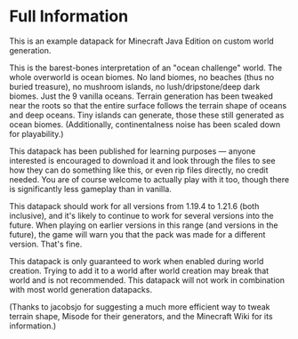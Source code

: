 # Full Information

This is an example datapack for Minecraft Java Edition on custom world generation.

This is the barest-bones interpretation of an "ocean challenge" world. The whole overworld is ocean biomes. No land biomes, no beaches (thus no buried treasure), no mushroom islands, no lush/dripstone/deep dark biomes. Just the 9 vanilla oceans. Terrain generation has been tweaked near the roots so that the entire surface follows the terrain shape of oceans and deep oceans. Tiny islands can generate, those these still generated as ocean biomes. (Additionally, continentalness noise has been scaled down for playability.)

This datapack has been published for learning purposes — anyone interested is encouraged to download it and look through the files to see how they can do something like this, or even rip files directly, no credit needed. You are of course welcome to actually play with it too, though there is significantly less gameplay than in vanilla.

This datapack should work for all versions from 1.19.4 to 1.21.6 (both inclusive), and it's likely to continue to work for several versions into the future. When playing on earlier versions in this range (and versions in the future), the game will warn you that the pack was made for a different version. That's fine.

This datapack is only guaranteed to work when enabled during world creation. Trying to add it to a world after world creation may break that world and is not recommended. This datapack will not work in combination with most world generation datapacks.

(Thanks to jacobsjo for suggesting a much more efficient way to tweak terrain shape, Misode for their generators, and the Minecraft Wiki for its information.)
